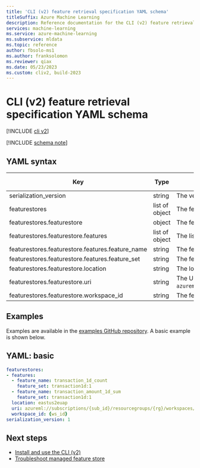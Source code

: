 ```yaml
---
title: 'CLI (v2) feature retrieval specification YAML schema'
titleSuffix: Azure Machine Learning
description: Reference documentation for the CLI (v2) feature retrieval specification YAML schema.
services: machine-learning
ms.service: azure-machine-learning
ms.subservice: mldata
ms.topic: reference
author: fbsolo-ms1
ms.author: franksolomon
ms.reviewer: qiax
ms.date: 05/23/2023
ms.custom: cliv2, build-2023
---
```


# CLI (v2) feature retrieval specification YAML schema

[!INCLUDE [cli v2](includes/machine-learning-cli-v2.md)]

[!INCLUDE [schema note](includes/machine-learning-preview-old-json-schema-note.md)]

## YAML syntax


| Key | Type | Description | Allowed values | Default value |
|--|--|--|--|--|
| serialization_version | string | The version to serialize this spec file. | 2 |  |
| featurestores | list of object | The feature stores. |  |  |
| featurestores.featurestore | object | The feature store object. |  |  |
| featurestores.featurestore.features | list of object | The list of features to retrieve from this feature store. |  |  |
| featurestores.featurestore.features.feature_name | string | The feature name. |  |  |
| featurestores.featurestore.features.feature_set | string | The feature name and version in the format of `featureset_name:version`. |  |  |
| featurestores.featurestore.location | string | The location of the feature store. |  |  |
| featurestores.featurestore.uri | string | The URI of the feature store in the format of `azureml://subscriptions/{sub_id}/resourceGroups/{rg}/workspaces/{featurestore_name}`. |  |  |
| featurestores.featurestore.workspace_id | string | The feature store workspace ID. |  |  |

## Examples

Examples are available in the [examples GitHub repository](https://github.com/Azure/azureml-examples/tree/main/cli). A basic example is shown below.

## YAML: basic

```yaml
featurestores:
- features:
  - feature_name: transaction_1d_count
    feature_set: transaction1d:1
  - feature_name: transaction_amount_1d_sum
    feature_set: transaction1d:1
  location: eastus2euap
  uri: azureml://subscriptions/{sub_id}/resourcegroups/{rg}/workspaces/{ws_name}
  workspace_id: {ws_id}
serialization_version: 1
```

## Next steps

- [Install and use the CLI (v2)](how-to-configure-cli.md)
- [Troubleshoot managed feature store](troubleshooting-managed-feature-store.md)
